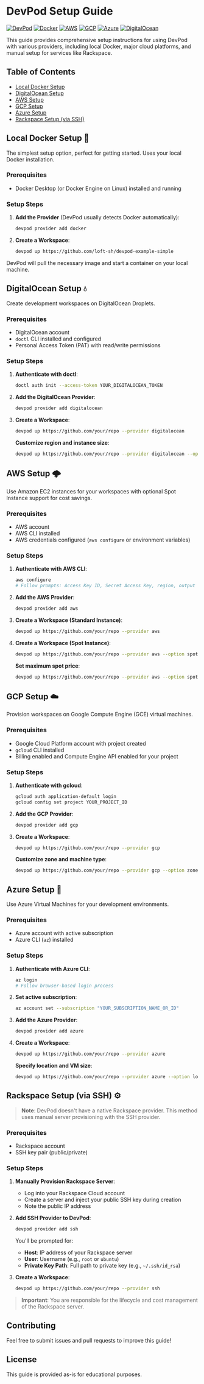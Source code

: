 # DevPod Setup Guide

[![DevPod](https://img.shields.io/badge/DevPod-Development%20Environment-blue?style=flat-square)](https://devpod.sh)
[![Docker](https://img.shields.io/badge/Docker-Supported-2496ED?style=flat-square&logo=docker)](https://www.docker.com/)
[![AWS](https://img.shields.io/badge/AWS-Supported-FF9900?style=flat-square&logo=amazon-aws)](https://aws.amazon.com/)
[![GCP](https://img.shields.io/badge/GCP-Supported-4285F4?style=flat-square&logo=google-cloud)](https://cloud.google.com/)
[![Azure](https://img.shields.io/badge/Azure-Supported-0078D4?style=flat-square&logo=microsoft-azure)](https://azure.microsoft.com/)
[![DigitalOcean](https://img.shields.io/badge/DigitalOcean-Supported-0080FF?style=flat-square&logo=digitalocean)](https://www.digitalocean.com/)

This guide provides comprehensive setup instructions for using DevPod with various providers, including local Docker, major cloud platforms, and manual setup for services like Rackspace.

## Table of Contents

- [Local Docker Setup](#local-docker-setup-🐳)
- [DigitalOcean Setup](#digitalocean-setup-💧)
- [AWS Setup](#aws-setup-🌩️)
- [GCP Setup](#gcp-setup-☁️)
- [Azure Setup](#azure-setup-🚀)
- [Rackspace Setup (via SSH)](#rackspace-setup-via-ssh-⚙️)

## Local Docker Setup 🐳

The simplest setup option, perfect for getting started. Uses your local Docker installation.

### Prerequisites
- Docker Desktop (or Docker Engine on Linux) installed and running

### Setup Steps

1. **Add the Provider** (DevPod usually detects Docker automatically):
   ```bash
   devpod provider add docker
   ```

2. **Create a Workspace**:
   ```bash
   devpod up https://github.com/loft-sh/devpod-example-simple
   ```

DevPod will pull the necessary image and start a container on your local machine.

## DigitalOcean Setup 💧

Create development workspaces on DigitalOcean Droplets.

### Prerequisites
- DigitalOcean account
- `doctl` CLI installed and configured
- Personal Access Token (PAT) with read/write permissions

### Setup Steps

1. **Authenticate with doctl**:
   ```bash
   doctl auth init --access-token YOUR_DIGITALOCEAN_TOKEN
   ```

2. **Add the DigitalOcean Provider**:
   ```bash
   devpod provider add digitalocean
   ```

3. **Create a Workspace**:
   ```bash
   devpod up https://github.com/your/repo --provider digitalocean
   ```

   **Customize region and instance size**:
   ```bash
   devpod up https://github.com/your/repo --provider digitalocean --option region=nyc3
   ```

## AWS Setup 🌩️

Use Amazon EC2 instances for your workspaces with optional Spot Instance support for cost savings.

### Prerequisites
- AWS account
- AWS CLI installed
- AWS credentials configured (`aws configure` or environment variables)

### Setup Steps

1. **Authenticate with AWS CLI**:
   ```bash
   aws configure
   # Follow prompts: Access Key ID, Secret Access Key, region, output format
   ```

2. **Add the AWS Provider**:
   ```bash
   devpod provider add aws
   ```

3. **Create a Workspace (Standard Instance)**:
   ```bash
   devpod up https://github.com/your/repo --provider aws
   ```

4. **Create a Workspace (Spot Instance)**:
   ```bash
   devpod up https://github.com/your/repo --provider aws --option spot-instance=true
   ```

   **Set maximum spot price**:
   ```bash
   devpod up https://github.com/your/repo --provider aws --option spot-instance=true --option spot-price=0.03
   ```

## GCP Setup ☁️

Provision workspaces on Google Compute Engine (GCE) virtual machines.

### Prerequisites
- Google Cloud Platform account with project created
- `gcloud` CLI installed
- Billing enabled and Compute Engine API enabled for your project

### Setup Steps

1. **Authenticate with gcloud**:
   ```bash
   gcloud auth application-default login
   gcloud config set project YOUR_PROJECT_ID
   ```

2. **Add the GCP Provider**:
   ```bash
   devpod provider add gcp
   ```

3. **Create a Workspace**:
   ```bash
   devpod up https://github.com/your/repo --provider gcp
   ```

   **Customize zone and machine type**:
   ```bash
   devpod up https://github.com/your/repo --provider gcp --option zone=us-central1-a --option machine-type=e2-medium
   ```

## Azure Setup 🚀

Use Azure Virtual Machines for your development environments.

### Prerequisites
- Azure account with active subscription
- Azure CLI (`az`) installed

### Setup Steps

1. **Authenticate with Azure CLI**:
   ```bash
   az login
   # Follow browser-based login process
   ```

2. **Set active subscription**:
   ```bash
   az account set --subscription "YOUR_SUBSCRIPTION_NAME_OR_ID"
   ```

3. **Add the Azure Provider**:
   ```bash
   devpod provider add azure
   ```

4. **Create a Workspace**:
   ```bash
   devpod up https://github.com/your/repo --provider azure
   ```

   **Specify location and VM size**:
   ```bash
   devpod up https://github.com/your/repo --provider azure --option location=eastus --option vm-size=Standard_B2s
   ```

## Rackspace Setup (via SSH) ⚙️

> **Note**: DevPod doesn't have a native Rackspace provider. This method uses manual server provisioning with the SSH provider.

### Prerequisites
- Rackspace account
- SSH key pair (public/private)

### Setup Steps

1. **Manually Provision Rackspace Server**:
   - Log into your Rackspace Cloud account
   - Create a server and inject your public SSH key during creation
   - Note the public IP address

2. **Add SSH Provider to DevPod**:
   ```bash
   devpod provider add ssh
   ```
   
   You'll be prompted for:
   - **Host**: IP address of your Rackspace server
   - **User**: Username (e.g., `root` or `ubuntu`)
   - **Private Key Path**: Full path to private key (e.g., `~/.ssh/id_rsa`)

3. **Create a Workspace**:
   ```bash
   devpod up https://github.com/your/repo --provider ssh
   ```

> **Important**: You are responsible for the lifecycle and cost management of the Rackspace server.

## Contributing

Feel free to submit issues and pull requests to improve this guide!

## License

This guide is provided as-is for educational purposes.
